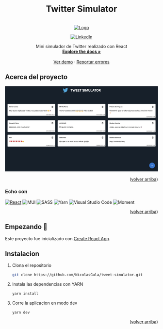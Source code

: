 <!-- [![MIT License][license-shield]][license-url] -->
<h1 align="center">Twitter Simulator</h1>
<!-- PROJECT LOGO -->
<br />
<div align="center">
  <a href="https://github.com/NicolasGula/tweet-simulator/">
    <img src="../tweet-simulator/src/assets/img/twitter-logo.png" alt="Logo" width="80" height="80">
  </a>

[![LinkedIn][linkedin-shield]][linkedin-url]

  <p align="center">
    Mini simulador de Twitter realizado con React
    <br />
    <a href="https://github.com/github_username/repo_name"><strong>Explore the docs »</strong></a>
    <br />
    <br />
    <a href="https://github.com/github_username/repo_name">Ver demo</a>
    ·
    <a href="https://github.com/NicolasGula/tweet-simulator/issues">Reportar errores</a>
    
  </p>
</div>

<!-- ABOUT THE PROJECT -->

## Acerca del proyecto

![Product Name Screen Shot](<./src/assets/img/Captura%20de%20Pantalla%202022-10-22%20a%20la(s)%2013.32.08.png>)

<p align="right">(<a href="#readme-top">volver arriba</a>)</p>

### Echo con

[![React][react.js]][react-url]
![MUI](https://img.shields.io/badge/MUI-%230081CB.svg?style=for-the-badge&logo=mui&logoColor=white)
![SASS](https://img.shields.io/badge/SASS-hotpink.svg?style=for-the-badge&logo=SASS&logoColor=white)
![Yarn](https://img.shields.io/badge/yarn-%232C8EBB.svg?style=for-the-badge&logo=yarn&logoColor=white)
![Visual Studio Code](https://img.shields.io/badge/Visual%20Studio%20Code-0078d7.svg?style=for-the-badge&logo=visual-studio-code&logoColor=white)
![Moment](https://img.shields.io/badge/Moment-0078d7.svg?style=for-the-badge&logo=moment-js&logoColor=green)

<p align="right">(<a href="#readme-top">volver arriba</a>)</p>

<!-- GETTING STARTED -->

## Empezando 🚀

Este proyecto fue inicializado con [Create React App](https://github.com/facebook/create-react-app).

## Instalacion

1. Clona el repositorio
   ```sh
   git clone https://github.com/NicolasGula/tweet-simulator.git
   ```
2. Instala las dependencias con YARN
   ```sh
   yarn install
   ```
3. Corre la aplicacion en modo dev
   ```js
   yarn dev
   ```

<p align="right">(<a href="#readme-top">volver arriba</a>)</p>

<!-- MARKDOWN LINKS & IMAGES -->
<!-- https://www.markdownguide.org/basic-syntax/#reference-style-links -->

[linkedin-shield]: https://img.shields.io/badge/-LinkedIn-black.svg?style=for-the-badge&logo=linkedin&colorB=555
[linkedin-url]: https://www.linkedin.com/in/nicolasgula/
[react.js]: https://img.shields.io/badge/React-20232A?style=for-the-badge&logo=react&logoColor=61DAFB
[react-url]: https://reactjs.org/

